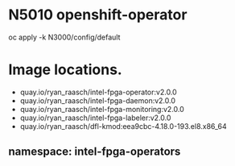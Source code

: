 # N5010 openshift-operator

oc apply -k N3000/config/default

# Image locations.

* quay.io/ryan_raasch/intel-fpga-operator:v2.0.0
* quay.io/ryan_raasch/intel-fpga-daemon:v2.0.0
* quay.io/ryan_raasch/intel-fpga-monitoring:v2.0.0
* quay.io/ryan_raasch/intel-fpga-labeler:v2.0.0
* quay.io/ryan_raasch/dfl-kmod:eea9cbc-4.18.0-193.el8.x86_64

## namespace: intel-fpga-operators
